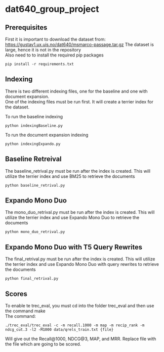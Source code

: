 # dat640_group_project
## Prerequisites
First it is important to download the dataset from: https://gustav1.ux.uis.no/dat640/msmarco-passage.tar.gz
The dataset is large, hence it is not in the repository <br/>
Also need to to install the required pip packages
```shell
pip install -r requirements.txt
```

## Indexing
There is two different indexing files, one for the baseline and one with document expansion.<br>
One of the indexing files must be run first. It will create a terrier index for the dataset.<br>

To run the baseline indexing
```shell
python indexingBaseline.py
```
To run the document expansion indexing
```shell
python indexingExpando.py
```

## Baseline Retreival
The baseline_retrival.py must be run after the index is created. This will utilize the terrier index and use BM25 to retrieve the documents
```shell
python baseline_retrival.py
```

## Expando Mono Duo
The mono_duo_retrival.py must be run after the index is created. This will utilize the terrier index and use Expando Mono Duo to retrieve the documents
```shell
python mono_duo_retrival.py
```


## Expando Mono Duo with T5 Query Rewrites
The final_retrival.py must be run after the index is created. This will utilize the terrier index and use Expando Mono Duo with query rewrites to retrieve the documents
```shell
python final_retrival.py
```

## Scores
To enable te trec_eval, you must cd into the folder trec_eval and then use the command make<br />
The command: 
```shell
./trec_eval/trec_eval -c -m recall.1000 -m map -m recip_rank -m ndcg_cut.3 -l2 -M1000 data/qrels_train.txt {file}
```
Will give out the Recall@1000, NDCG@3, MAP, and MRR. Replace file with the file which are going to be scored.
